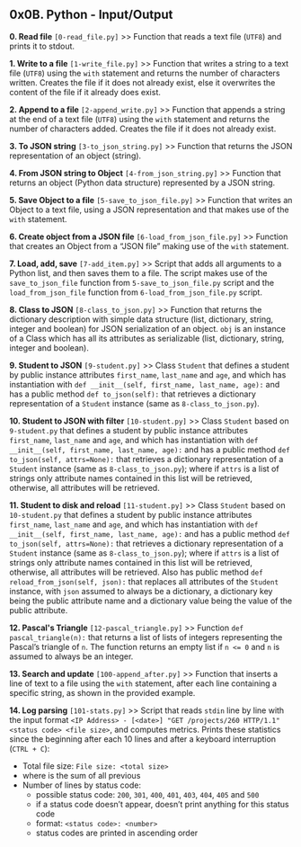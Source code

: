 ## 0x0B. Python - Input/Output

**0. Read file** `[0-read_file.py]` >> Function that reads a text file (`UTF8`) and prints it to stdout.

**1. Write to a file** `[1-write_file.py]` >> Function that writes a string to a text file (`UTF8`) using the `with` statement and returns the number of characters written. Creates the file if it does not already exist, else it overwrites the content of the file if it already does exist.

**2. Append to a file** `[2-append_write.py]` >> Function that appends a string at the end of a text file (`UTF8`) using the `with` statement and returns the number of characters added. Creates the file if it does not already exist.

**3. To JSON string** `[3-to_json_string.py]` >> Function that returns the JSON representation of an object (string).

**4. From JSON string to Object** `[4-from_json_string.py]` >> Function that returns an object (Python data structure) represented by a JSON string.

**5. Save Object to a file** `[5-save_to_json_file.py]` >> Function that writes an Object to a text file, using a JSON representation and that makes use of the `with` statement.

**6. Create object from a JSON file** `[6-load_from_json_file.py]` >> Function that creates an Object from a “JSON file” making use of the `with` statement.

**7. Load, add, save** `[7-add_item.py]` >> Script that adds all arguments to a Python list, and then saves them to a file. The script makes use of the `save_to_json_file` function from `5-save_to_json_file.py` script and the `load_from_json_file` function from `6-load_from_json_file.py` script.

**8. Class to JSON** `[8-class_to_json.py]` >> Function that returns the dictionary description with simple data structure (list, dictionary, string, integer and boolean) for JSON serialization of an object. `obj` is an instance of a Class which has all its attributes as serializable (list, dictionary, string, integer and boolean).

**9. Student to JSON** `[9-student.py]` >> Class `Student` that defines a student by public instance attributes `first_name`, `last_name` and `age`, and which has instantiation with `def __init__(self, first_name, last_name, age):` and has a public method `def to_json(self):` that retrieves a dictionary representation of a `Student` instance (same as `8-class_to_json.py`).

**10. Student to JSON with filter** `[10-student.py]` >> Class `Student` based on `9-student.py` that defines a student by public instance attributes `first_name`, `last_name` and `age`, and which has instantiation with `def __init__(self, first_name, last_name, age):` and has a public method `def to_json(self, attrs=None):` that retrieves a dictionary representation of a `Student` instance (same as `8-class_to_json.py`); where if `attrs` is a list of strings only attribute names contained in this list will be retrieved, otherwise, all attributes will be retrieved.

**11. Student to disk and reload** `[11-student.py]` >> Class `Student` based on `10-student.py` that defines a student by public instance attributes `first_name`, `last_name` and `age`, and which has instantiation with `def __init__(self, first_name, last_name, age):` and has a public method `def to_json(self, attrs=None):` that retrieves a dictionary representation of a `Student` instance (same as `8-class_to_json.py`); where if `attrs` is a list of strings only attribute names contained in this list will be retrieved, otherwise, all attributes will be retrieved. Also has public method `def reload_from_json(self, json):` that replaces all attributes of the `Student` instance, with `json` assumed to always be a dictionary, a dictionary key being the public attribute name and a dictionary value being the value of the public attribute.

**12. Pascal's Triangle** `[12-pascal_triangle.py]` >> Function `def pascal_triangle(n):` that returns a list of lists of integers representing the Pascal’s triangle of `n`. The function returns an empty list if `n <= 0` and `n` is assumed to always be an integer.

**13. Search and update** `[100-append_after.py]` >> Function that inserts a line of text to a file using the `with` statement, after each line containing a specific string, as shown in the provided example.

**14. Log parsing** `[101-stats.py]` >> Script that reads `stdin` line by line with the input format `<IP Address> - [<date>] "GET /projects/260 HTTP/1.1" <status code> <file size>`, and computes metrics. Prints these statistics since the beginning after each 10 lines and after a keyboard interruption (`CTRL + C`):
- Total file size: `File size: <total size>`
- where is the sum of all previous
- Number of lines by status code:
	- possible status code: `200`, `301`, `400`, `401`, `403`, `404`, `405` and `500`
	- if a status code doesn’t appear, doesn’t print anything for this status code
	- format: `<status code>: <number>`
	- status codes are printed in ascending order
